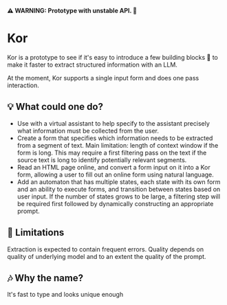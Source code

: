 **⚠ WARNING: Prototype with unstable API. 🚧**  

# Kor

Kor is a prototype to see if it's easy to introduce a few building blocks 🧩 to make it faster to extract structured information with an LLM. 

At the moment, Kor supports a single input form and does one pass interaction. 

## 💡 What could one do?

* Use with a virtual assistant to help specify to the assistant precisely what information must be collected from the user. 
* Create a form that specifies which information needs to be extracted from a segment of text. Main limitation: length of context window if the form is long. This may require a first filtering pass on the text if the source text is long to identify potentially relevant segments.
* Read an HTML page online, and convert a form input on it into a Kor form, allowing a user to fill out an online form using natural language.
* Add an automaton that has multiple states, each state with its own form and an ability to execute forms, and transition between states based on user input. If the number of states grows to be large,  a filtering step will be required first followed by dynamically constructing an appropriate prompt.

## 🦺 Limitations 

Extraction is expected to contain frequent errors. 
Quality depends on quality of underlying model and to an extent the quality of the prompt.

## 🎶 Why the name?

It's fast to type and looks unique enough

